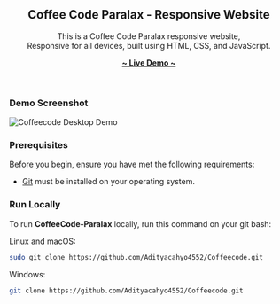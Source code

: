 <div align="center">
   
  <br/>
  <br/>

  <h2 align="center">Coffee Code Paralax - Responsive Website</h2>
  
  This is a Coffee Code Paralax responsive website, <br/>Responsive for all devices, built using HTML, CSS, and JavaScript.

  <a href="https://adityacahyo4552.github.io/Coffeecode/"><strong>~ Live Demo ~</strong></a>
</div>

<br />

### Demo Screenshot

![Coffeecode Desktop Demo](./readme-images/PrevDesktop_3.png "Desktop Demo")

### Prerequisites

Before you begin, ensure you have met the following requirements:

- [Git](https://git-scm.com/downloads "Download Git") must be installed on your operating system.

### Run Locally

To run **CoffeeCode-Paralax** locally, run this command on your git bash:

Linux and macOS:

```bash
sudo git clone https://github.com/Adityacahyo4552/Coffeecode.git
```

Windows:

```bash
git clone https://github.com/Adityacahyo4552/Coffeecode.git
```
